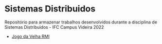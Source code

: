 # Sistemas Distribuidos


Repositório para armazenar trabalhos desenvolvidos durante a disciplina de Sistemas Distribuidos - IFC Campus Videira 2022

-  <a href="https://github.com/icaroperetti/distribuitedSystems/tree/main/rmi/src/tictactoe">Jogo da Velha RMI</a>
